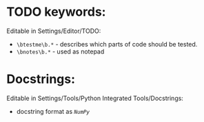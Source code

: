 # TODO keywords:
Editable in Settings/Editor/TODO:  
* `\btestme\b.*` - describes which parts of code should be tested.
* `\bnotes\b.*` - used as notepad
# Docstrings: 
Editable in Settings/Tools/Python Integrated Tools/Docstrings:  
* docstring format as *`NumPy`*